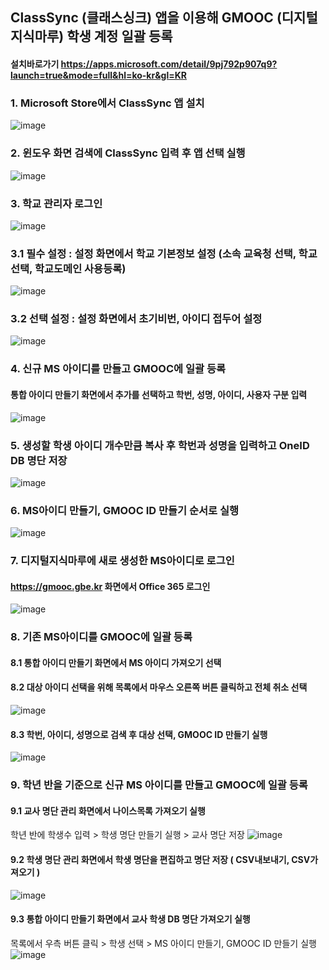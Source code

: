 ## ClassSync (클래스싱크) 앱을 이용해 GMOOC (디지털 지식마루) 학생 계정 일괄 등록

#### 설치바로가기 https://apps.microsoft.com/detail/9pj792p907q9?launch=true&mode=full&hl=ko-kr&gl=KR

### 1. Microsoft Store에서 ClassSync 앱 설치
![image](https://github.com/user-attachments/assets/b55cc3c8-734e-4c49-9c38-b6bd1fae6389)

### 2. 윈도우 화면 검색에 ClassSync 입력 후 앱 선택 실행
![image](https://github.com/user-attachments/assets/60334b07-21c9-4b0d-8dcd-f62e4ba88bbd)

### 3. 학교 관리자 로그인
![image](https://github.com/user-attachments/assets/055db948-9885-4826-82bd-4b741d6e3b99)

### 3.1 필수 설정 : 설정 화면에서 학교 기본정보 설정 (소속 교육청 선택, 학교선택, 학교도메인 사용등록)    
![image](https://github.com/user-attachments/assets/23b03dc6-b738-463f-81b0-edff9cd42697)

### 3.2 선택 설정 : 설정 화면에서 초기비번, 아이디 접두어 설정
![image](https://github.com/user-attachments/assets/a6995af9-f2c7-4167-b2cb-9bb7c9fb39a3)

### 4. 신규 MS 아이디를 만들고 GMOOC에 일괄 등록 
####  통합 아이디 만들기 화면에서 추가를 선택하고 학번, 성명, 아이디, 사용자 구분 입력   
![image](https://github.com/user-attachments/assets/abd4aa98-685d-4d76-982c-050533e86bbc)

### 5. 생성할 학생 아이디 개수만큼 복사 후 학번과 성명을 입력하고 OneID DB 명단 저장
![image](https://github.com/user-attachments/assets/41dc3582-8080-48ec-ae34-c006688e7c93)

### 6. MS아이디 만들기, GMOOC ID 만들기 순서로 실행
![image](https://github.com/user-attachments/assets/4e8c8333-955b-4d91-9a57-383e4439d706)

### 7. 디지털지식마루에 새로 생성한 MS아이디로 로그인 
#### https://gmooc.gbe.kr 화면에서 Office 365 로그인
![image](https://github.com/user-attachments/assets/7387765c-b746-4b59-86a9-9f0139a630a0)

### 8. 기존 MS아이디를 GMOOC에 일괄 등록
#### 8.1 통합 아이디 만들기 화면에서 MS 아이디 가져오기 선택
#### 8.2 대상 아이디 선택을 위해 목록에서 마우스 오른쪽 버튼 클릭하고 전체 취소 선택 
![image](https://github.com/user-attachments/assets/ecc2b2d8-6325-4bf3-9a24-ba1e442e33a9)
#### 8.3 학번, 아이디, 성명으로 검색 후 대상 선택, GMOOC ID 만들기 실행
![image](https://github.com/user-attachments/assets/291947da-c81a-44d5-817a-c04765427d18)

### 9. 학년 반을 기준으로 신규 MS 아이디를 만들고 GMOOC에 일괄 등록
#### 9.1 교사 명단 관리 화면에서 나이스목록 가져오기 실행 
학년 반에 학생수 입력 > 학생 명단 만들기 실행 > 교사 명단 저장
![image](https://github.com/user-attachments/assets/cc97b91c-519c-4497-8a22-b0bf10330f54)
#### 9.2 학생 명단 관리 화면에서 학생 명단을 편집하고 명단 저장 ( CSV내보내기, CSV가져오기 )
![image](https://github.com/user-attachments/assets/8962baf2-fcdf-4fd1-ab7f-6845415d5a7c)
#### 9.3 통합 아이디 만들기 화면에서 교사 학생 DB 명단 가져오기 실행 
목록에서 우측 버튼 클릭 > 학생 선택 > MS 아이디 만들기, GMOOC  ID 만들기 실행
![image](https://github.com/user-attachments/assets/ef17ffb7-1c19-461f-bf67-aa21c68d2a89)



